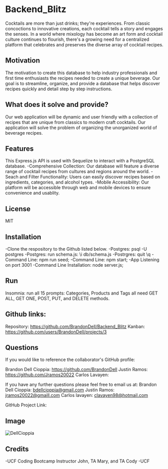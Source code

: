 # Backend_Blitz
Cocktails are more than just drinks; they're experiences. From classic concoctions to innovative creations, each cocktail tells a story and engages the senses. In a world where mixology has become an art form and cocktail culture continues to flourish, there's a growing need for a centralized platform that celebrates and preserves the diverse array of cocktail recipes.

## Motivation
The motivation to create this database to help industry professionals and first time enthusiasts the recipes needed to create a unique beverage. Our goal is to streamline, organize, and provide a database that helps discover recipes quickly and detail step by step instructions. 

## What does it solve and provide?
Our web application will be dynamic and user friendly with a collection of recipes that are unique from classics to modern craft cocktails. Our application will solve the problem of organizing the unorganized world of beverage recipes. 

## Features
This Express.js API is used with Sequelize to interact with a PostgreSQL database.
-Comprehensive Collection: Our database will feature a diverse range of cocktail recipes from cultures and regions around the world.
-Seach and Filter Functionality: Users can easily discover recipes based on ingredients, categories, and alcohol types. 
-Mobile Accessibility: Our platform will be accessible through web and mobile devices to ensure convenience and usablity. 


## License
MIT

## Installation 
-Clone the respository to the Github listed below. 
-Postgres: psql -U postgres
-Postgres: run schema.js:  \i db/schema.js
-Postrgres: quit \q
-Command Line: npm run seed;
-Command Line: npm start;
-App Listening on port 3001
-Command Line Installation: node server.js;


## Run  
Insomnia: run all 15 prompts: Categories, Products and Tags all need GET ALL, GET ONE, POST, PUT, and DELETE methods.
    
## Github links: 
Repository: https://github.com/BrandonDell/Backend_Blitz
Kanban: https://github.com/users/BrandonDell/projects/3

## Questions
If you would like to reference the collaborator's GitHub profile:

Brandon Dell Cioppia: https://github.com/BrandonDell
Justin Ramos: https://github.com/Jramos20022
Carlos Lavayen:  

If you have any further questions please feel free to email us at: 
Brandon Dell Cioppia: bdellcioppia@gmail.com
Justin Ramos: jramos20022@gmaill.com
Carlos lavayen: clavayen98@hotmail.com

GitHub Project Link: 
## Image
![DellCioppia]()
## Credits
-UCF Coding Bootcamp Instructor John, TA Mary, and TA Cody
-UCF 